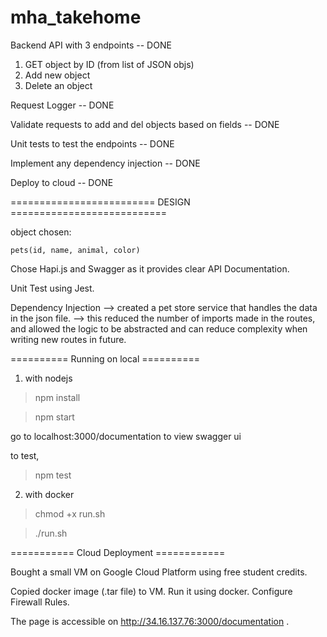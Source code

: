 # mha_takehome
 
Backend API with 3 endpoints -- DONE

1. GET object by ID (from list of JSON objs)
2. Add new object
3. Delete an object

Request Logger -- DONE

Validate requests to add and del objects based on fields -- DONE

Unit tests to test the endpoints -- DONE

Implement any dependency injection -- DONE

Deploy to cloud -- DONE

========================= DESIGN ===========================

object chosen: 

    pets(id, name, animal, color)

Chose Hapi.js and Swagger as it provides clear API Documentation.

Unit Test using Jest.

Dependency Injection
--> created a pet store service that handles the data in the json file.
--> this reduced the number of imports made in the routes, and allowed the logic to be abstracted and can reduce complexity when writing new routes in future.

========== Running on local ==========

1. with nodejs

> npm install

> npm start

go to localhost:3000/documentation to view swagger ui

to test, 
> npm test

2. with docker

> chmod +x run.sh

> ./run.sh

=========== Cloud Deployment ============

Bought a small VM on Google Cloud Platform using free student credits.

Copied docker image (.tar file) to VM.
Run it using docker.
Configure Firewall Rules.

The page is accessible on http://34.16.137.76:3000/documentation .

